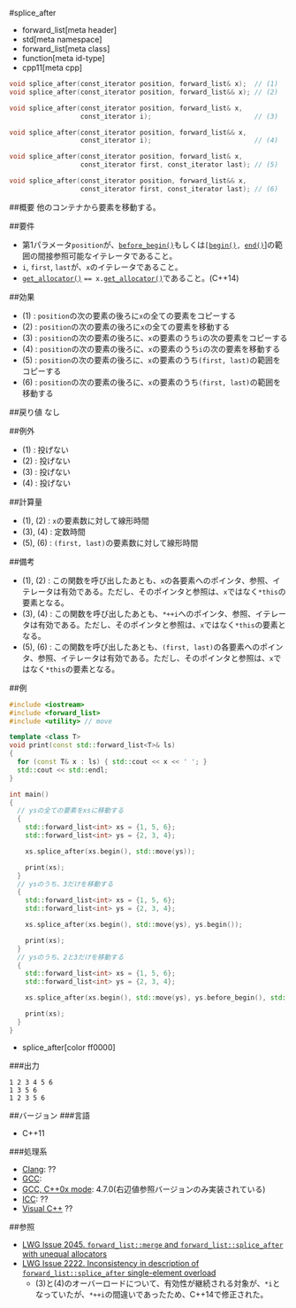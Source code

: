 #splice_after
* forward_list[meta header]
* std[meta namespace]
* forward_list[meta class]
* function[meta id-type]
* cpp11[meta cpp]

```cpp
void splice_after(const_iterator position, forward_list& x);  // (1)
void splice_after(const_iterator position, forward_list&& x); // (2)

void splice_after(const_iterator position, forward_list& x,
                  const_iterator i);                          // (3)

void splice_after(const_iterator position, forward_list&& x,
                  const_iterator i);                          // (4)

void splice_after(const_iterator position, forward_list& x,
                  const_iterator first, const_iterator last); // (5)

void splice_after(const_iterator position, forward_list&& x,
                  const_iterator first, const_iterator last); // (6)

```

##概要
他のコンテナから要素を移動する。


##要件
- 第1パラメータ`position`が、[`before_begin()`](./before_begin.md)もしくは`[`[`begin()`](./begin.md)`, `[`end()`](./end.md)]の範囲の間接参照可能なイテレータであること。
- `i`, `first`, `last`が、`x`のイテレータであること。
- [`get_allocator()`](./get_allocator.md) `== x.`[`get_allocator()`](./get_allocator.md)であること。(C++14)


##効果
- (1) : `position`の次の要素の後ろに`x`の全ての要素をコピーする
- (2) : `position`の次の要素の後ろに`x`の全ての要素を移動する
- (3) : `position`の次の要素の後ろに、`x`の要素のうち`i`の次の要素をコピーする
- (4) : `position`の次の要素の後ろに、`x`の要素のうち`i`の次の要素を移動する
- (5) : `position`の次の要素の後ろに、`x`の要素のうち`(first, last)`の範囲をコピーする
- (6) : `position`の次の要素の後ろに、`x`の要素のうち`(first, last)`の範囲を移動する


##戻り値
なし


##例外
- (1) : 投げない
- (2) : 投げない
- (3) : 投げない
- (4) : 投げない


##計算量
- (1), (2) : `x`の要素数に対して線形時間
- (3), (4) : 定数時間
- (5), (6) : `(first, last)`の要素数に対して線形時間


##備考
- (1), (2) : この関数を呼び出したあとも、`x`の各要素へのポインタ、参照、イテレータは有効である。ただし、そのポインタと参照は、`x`ではなく`*this`の要素となる。
- (3), (4) : この関数を呼び出したあとも、`*++i`へのポインタ、参照、イテレータは有効である。ただし、そのポインタと参照は、`x`ではなく`*this`の要素となる。
- (5), (6) : この関数を呼び出したあとも、`(first, last)`の各要素へのポインタ、参照、イテレータは有効である。ただし、そのポインタと参照は、`x`ではなく`*this`の要素となる。


##例
```cpp
#include <iostream>
#include <forward_list>
#include <utility> // move

template <class T>
void print(const std::forward_list<T>& ls)
{
  for (const T& x : ls) { std::cout << x << ' '; }
  std::cout << std::endl;
}

int main()
{
  // ysの全ての要素をxsに移動する
  {
    std::forward_list<int> xs = {1, 5, 6};
    std::forward_list<int> ys = {2, 3, 4};

    xs.splice_after(xs.begin(), std::move(ys));

    print(xs);
  }
  // ysのうち、3だけを移動する
  {
    std::forward_list<int> xs = {1, 5, 6};
    std::forward_list<int> ys = {2, 3, 4};

    xs.splice_after(xs.begin(), std::move(ys), ys.begin());

    print(xs);
  }
  // ysのうち、2と3だけを移動する
  {
    std::forward_list<int> xs = {1, 5, 6};
    std::forward_list<int> ys = {2, 3, 4};

    xs.splice_after(xs.begin(), std::move(ys), ys.before_begin(), std::next(ys.begin(), 2));

    print(xs);
  }
}
```
* splice_after[color ff0000]

###出力
```
1 2 3 4 5 6 
1 3 5 6 
1 2 3 5 6 
```

##バージョン
###言語
- C++11

###処理系
- [Clang](/implementation.md#clang): ??
- [GCC](/implementation.md#gcc): 
- [GCC, C++0x mode](/implementation.md#gcc): 4.7.0(右辺値参照バージョンのみ実装されている)
- [ICC](/implementation.md#icc): ??
- [Visual C++](/implementation.md#visual_cpp) ??


##参照
- [LWG Issue 2045. `forward_list::merge` and `forward_list::splice_after` with unequal allocators](http://www.open-std.org/jtc1/sc22/wg21/docs/lwg-defects.html#2045)
- [LWG Issue 2222. Inconsistency in description of `forward_list::splice_after` single-element overload](http://www.open-std.org/jtc1/sc22/wg21/docs/lwg-defects.html#2222)
	- (3)と(4)のオーバーロードについて、有効性が継続される対象が、`*i`となっていたが、`*++i`の間違いであったため、C++14で修正された。

